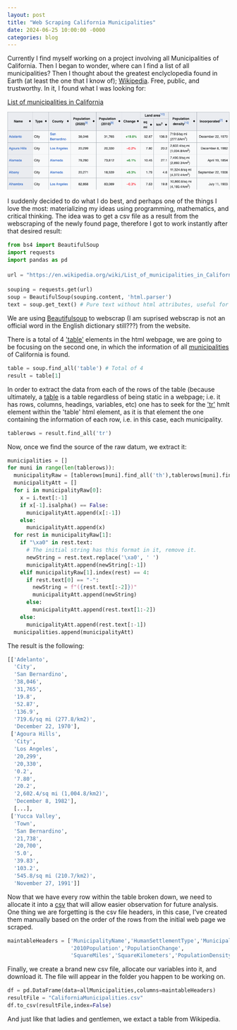 ```yaml
---
layout: post
title: "Web Scraping California Municipalities"
date: 2024-06-25 10:00:00 -0000
categories: blog
---
```


Currently I find myself working on a project involving all Municipalities of California. 
Then I began to wonder, where can I find a list of all municipalities? Then I thought about the greatest
enclyclopedia found in Earth (at least the one that I know of); [Wikipedia](https://www.wikipedia.org/). Free, public, and trustworthy.
In it, I found what I was looking for:

[List of municipalities in California](https://en.wikipedia.org/wiki/List_of_municipalities_in_California) 

![WikiPageExample](/assets/images/WebScrapingCaliforniaMunicipalities1.png)

I suddenly decided to do what I do best, and perhaps one of the things I love the most: materializing my ideas using
programming, mathematics, and critical thinking. 
The idea was to get a csv file as a result from the webscraping of the newly found page, therefore I got to work instantly
after that desired result:

```python
from bs4 import BeautifulSoup
import requests
import pandas as pd

url = "https://en.wikipedia.org/wiki/List_of_municipalities_in_California"

souping = requests.get(url)
soup = BeautifulSoup(souping.content, 'html.parser')
text = soup.get_text() # Pure text without html attributes, useful for strings
```
We are using [Beautifulsoup](https://beautiful-soup-4.readthedocs.io/en/latest/) to webscrap (I am suprised webscrap is not an official word
in the English dictionary still???) from the website. 

There is a total of 4 ['table'](https://developer.mozilla.org/en-US/docs/Web/HTML/Element/table) elements in the html webpage, we are going to be focusing on the second one, in which
the information of all [municipalities](https://en.wikipedia.org/wiki/Municipality) of California is found.

```python
table = soup.find_all('table') # Total of 4
result = table[1]
```
In order to extract the data from each of the rows of the table (because ultimately, a [table](https://en.wikipedia.org/wiki/Table_(information)) is a table regardless of being
static in a webpage; i.e. it has rows, columns, headings, variables, etc) one has to seek for the ['tr'](https://www.w3schools.com/tags/tag_tr.asp) hmlt element within the 'table'
html element, as it is that element the one containing the information of each row, i.e. in this case, each municipality.

```python
tablerows = result.find_all('tr')
```
Now, once we find the source of the raw datum, we extract it:

```python
municipalities = []
for muni in range(len(tablerows)):
  municipalityRaw = [tablerows[muni].find_all('th'),tablerows[muni].find_all('td')]
  municipalityAtt = []
  for i in municipalityRaw[0]:
    x = i.text[:-1]
    if x[-1].isalpha() == False:
      municipalityAtt.append(x[:-1])
    else:
      municipalityAtt.append(x)
  for rest in municipalityRaw[1]:
    if "\xa0" in rest.text:
      # The initial string has this format in it, remove it. 
      newString = rest.text.replace('\xa0', ' ')
      municipalityAtt.append(newString[:-1])
    elif municipalityRaw[1].index(rest) == 4: 
      if rest.text[0] == "-":
        newString = f"({rest.text[:-2]})"
        municipalityAtt.append(newString)
      else:
        municipalityAtt.append(rest.text[1:-2])
    else:
      municipalityAtt.append(rest.text[:-1])
  municipalities.append(municipalityAtt)
```
The result is the following:
```python
[['Adelanto',
  'City',
  'San Bernardino',
  '38,046',
  '31,765',
  '19.8',
  '52.87',
  '136.9',
  '719.6/sq mi (277.8/km2)',
  'December 22, 1970'],
 ['Agoura Hills',
  'City',
  'Los Angeles',
  '20,299',
  '20,330',
  '0.2',
  '7.80',
  '20.2',
  '2,602.4/sq mi (1,004.8/km2)',
  'December 8, 1982'],
  [...],
 ['Yucca Valley',
  'Town',
  'San Bernardino',
  '21,738',
  '20,700',
  '5.0',
  '39.83',
  '103.2',
  '545.8/sq mi (210.7/km2)',
  'November 27, 1991']]
```
Now that we have every row within the table broken down, we need to allocate it into a [csv](https://flatfile.com/blog/what-is-a-csv-file-guide-to-uses-and-benefits/#:~:text=csv%20file%20extension%20stands%20for,as%20data%20separated%20by%20commas./)
that will allow easier observation for future analysis. 
One thing we are forgetting is the csv file headers, in this case, I've created them manually based on the order of the rows from the initial web page we scraped. 
```python
maintableHeaders = ['MunicipalityName','HumanSettlementType','MunicipalityCounty','2020Population',
                    '2010Population','PopulationChange',
                    'SquareMiles','SquareKilometers','PopulationDensity','DateIncorporated']
```
Finally, we create a brand new csv file, allocate our variables into it, and download it. 
The file will appear in the folder you happen to be working on. 
```python
df = pd.DataFrame(data=allMunicipalities,columns=maintableHeaders)
resultFile = "CaliforniaMunicipalities.csv"
df.to_csv(resultFile,index=False)
```
And just like that ladies and gentlemen, we extact a table from Wikipedia. 







